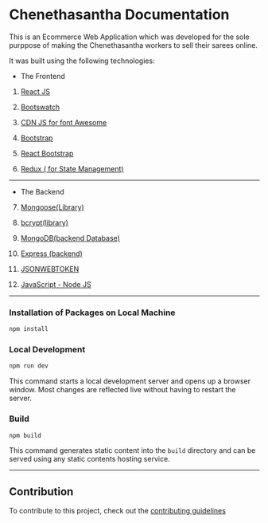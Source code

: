 # Chenethasantha Documentation

This is an Ecommerce Web Application which was developed for the sole purppose of making the Chenethasantha workers to sell their sarees online.

It was built using the following technologies:
- The Frontend

1. [React JS](https://reactjs.org/)

2. [Bootswatch](https://bootswatch.com/)
3. [CDN JS for font Awesome](https://cdnjs.com/libraries/font-awesome)
4. [Bootstrap](https://getbootstrap.com/)
5. [React Bootstrap](https://react-bootstrap.netlify.app/)
6. [Redux ( for State Management)](https://redux.js.org/)

---
- The Backend
7. [Mongoose(Library)](https://mongoosejs.com/)

8. [bcrypt(library)](https://www.npmjs.com/package/bcrypt)
9. [MongoDB(backend Database)](https://www.mongodb.com/)
10. [Express (backend)](https://expressjs.com/)
11. [JSONWEBTOKEN](jwt.io)
12. [JavaScript - Node JS](https://nodejs.org/en/)


---
### Installation of Packages on Local Machine

```bash
npm install
```

### Local Development

```bash
npm run dev
```

This command starts a local development server and opens up a browser window. Most changes are
reflected live without having to restart the server.

### Build

```bash
npm build
```

This command generates static content into the `build` directory and can be served using any static
contents hosting service.

---

## Contribution
To contribute to this project, check out the [contributing guidelines](../CONTRIBUTING.md)